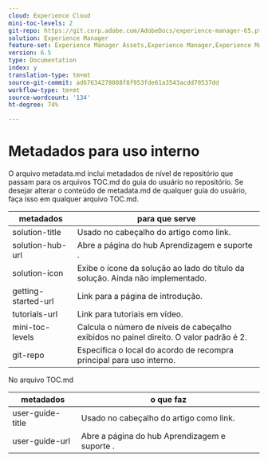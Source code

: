 ```yaml
---
cloud: Experience Cloud
mini-toc-levels: 2
git-repo: https://git.corp.adobe.com/AdobeDocs/experience-manager-65.pt-BR
solution: Experience Manager
feature-set: Experience Manager Assets,Experience Manager,Experience Manager Sites, Experience Manager Forms
version: 6.5
type: Documentation
index: y
translation-type: tm+mt
source-git-commit: ad67634278088f8f953fde61a3543acdd70537dd
workflow-type: tm+mt
source-wordcount: '134'
ht-degree: 74%

---
```



# Metadados para uso interno

O arquivo metadata.md inclui metadados de nível de repositório que passam para os arquivos TOC.md do guia do usuário no repositório. Se desejar alterar o conteúdo de metadata.md de qualquer guia do usuário, faça isso em qualquer arquivo TOC.md.

| metadados | para que serve |
|--- |--- |
| solution-title | Usado no cabeçalho do artigo como link. |
| solution-hub-url | Abre a página do hub Aprendizagem e suporte . |
| solution-icon | Exibe o ícone da solução ao lado do título da solução. Ainda não implementado. |
| getting-started-url | Link para a página de introdução. |
| tutorials-url | Link para tutoriais em vídeo. |
| mini-toc-levels | Calcula o número de níveis de cabeçalho exibidos no painel direito. O valor padrão é 2. |
| git-repo | Especifica o local do acordo de recompra principal para uso interno. |

No arquivo TOC.md

| metadados | o que faz |
|--- |--- |
| user-guide-title | Usado no cabeçalho do artigo como link. |
| user-guide-url | Abre a página do hub Aprendizagem e suporte . |
